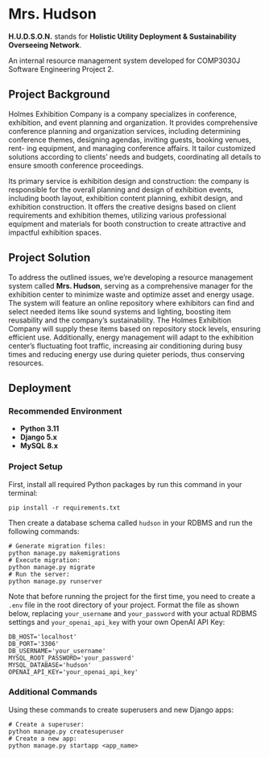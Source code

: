 # Mrs. Hudson

**H.U.D.S.O.N.** stands for **Holistic Utility Deployment & Sustainability Overseeing Network**.

An internal resource management system developed for COMP3030J Software Engineering Project 2.

## Project Background

Holmes Exhibition Company is a company specializes in conference, exhibition, and event planning and organization. It provides comprehensive conference planning and organization services, including determining conference themes, designing agendas, inviting guests, booking venues, rent- ing equipment, and managing conference affairs. It tailor customized solutions according to clients’ needs and budgets, coordinating all details to ensure smooth conference proceedings.

Its primary service is exhibition design and construction: the company is responsible for the overall planning and design of exhibition events, including booth layout, exhibition content planning, exhibit design, and exhibition construction. It offers the creative designs based on client requirements and exhibition themes, utilizing various professional equipment and materials for booth construction to create attractive and impactful exhibition spaces.

## Project Solution

To address the outlined issues, we’re developing a resource management system called **Mrs. Hudson**, serving as a comprehensive manager for the exhibition center to minimize waste and optimize asset and energy usage. The system will feature an online repository where exhibitors can find and select needed items like sound systems and lighting, boosting item reusability and the company’s sustainability. The Holmes Exhibition Company will supply these items based on repository stock levels, ensuring efficient use. Additionally, energy management will adapt to the exhibition center’s fluctuating foot traffic, increasing air conditioning during busy times and reducing energy use during quieter periods, thus conserving resources.

## Deployment

### Recommended Environment

+ **Python 3.11**
+ **Django 5.x**
+ **MySQL 8.x**

### Project Setup

First, install all required Python packages by run this command in your terminal:

```shell
pip install -r requirements.txt
```

Then create a database schema called `hudson` in your RDBMS and run the following commands:

``` shell
# Generate migration files:
python manage.py makemigrations
# Execute migration:
python manage.py migrate
# Run the server:
python manage.py runserver
```

Note that before running the project for the first time, you need to create a `.env` file in the root directory of your project. Format the file as shown below, replacing `your_username` and `your_password` with your actual RDBMS settings and `your_openai_api_key` with your own OpenAI API Key:

```text
DB_HOST='localhost'
DB_PORT='3306'
DB_USERNAME='your_username'
MYSQL_ROOT_PASSWORD='your_password'
MYSQL_DATABASE='hudson'
OPENAI_API_KEY='your_openai_api_key'
```

### Additional Commands
Using these commands to create superusers and new Django apps:
``` shell
# Create a superuser:
python manage.py createsuperuser
# Create a new app:
python manage.py startapp <app_name>
```
